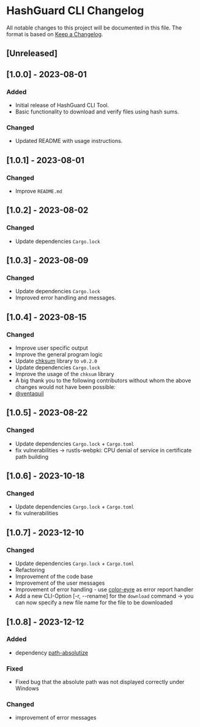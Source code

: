 # HashGuard CLI Changelog

All notable changes to this project will be documented in this file. The format is based on [Keep a Changelog](https://keepachangelog.com/en/1.0.0/).

## [Unreleased]

## [1.0.0] - 2023-08-01
### Added
- Initial release of HashGuard CLI Tool.
- Basic functionality to download and verify files using hash sums.

### Changed
- Updated README with usage instructions.

## [1.0.1] - 2023-08-01
### Changed
- Improve ``README.md``

## [1.0.2] - 2023-08-02
### Changed
- Update dependencies ``Cargo.lock``

## [1.0.3] - 2023-08-09
### Changed
- Update dependencies ``Cargo.lock``
- Improved error handling and messages.

## [1.0.4] - 2023-08-15
### Changed
- Improve user specific output
- Improve the general program logic
- Update [chksum](https://crates.io/crates/chksum/0.2.0) library to ``v0.2.0``
- Update dependencies ``Cargo.lock``
- Improve the usage of the ``chksum`` library
- A big thank you to the following contributors without whom the above changes would not have been possible:
- [@ventaquil](https://github.com/ventaquil)

## [1.0.5] - 2023-08-22
### Changed
- Update dependencies ``Cargo.lock`` + ``Cargo.toml``
- fix vulnerabilities -> rustls-webpki: CPU denial of service in certificate path building

## [1.0.6] - 2023-10-18
### Changed
- Update dependencies ``Cargo.lock`` + ``Cargo.toml``
- fix vulnerabilities

## [1.0.7] - 2023-12-10
### Changed
- Update dependencies ``Cargo.lock`` + ``Cargo.toml``
- Refactoring
- Improvement of the code base
- Improvement of the user messages
- Improvement of error handling - use [color-eyre](https://crates.io/crates/color-eyre) as error report handler
- Add a new CLI-Option [-r, --rename] for the ``download`` command -> you can now specify a new file name for the file to be downloaded

## [1.0.8] - 2023-12-12
### Added
- dependency [path-absolutize](https://crates.io/crates/path-absolutize)

### Fixed
- Fixed bug that the absolute path was not displayed correctly under Windows

### Changed
- improvement of error messages